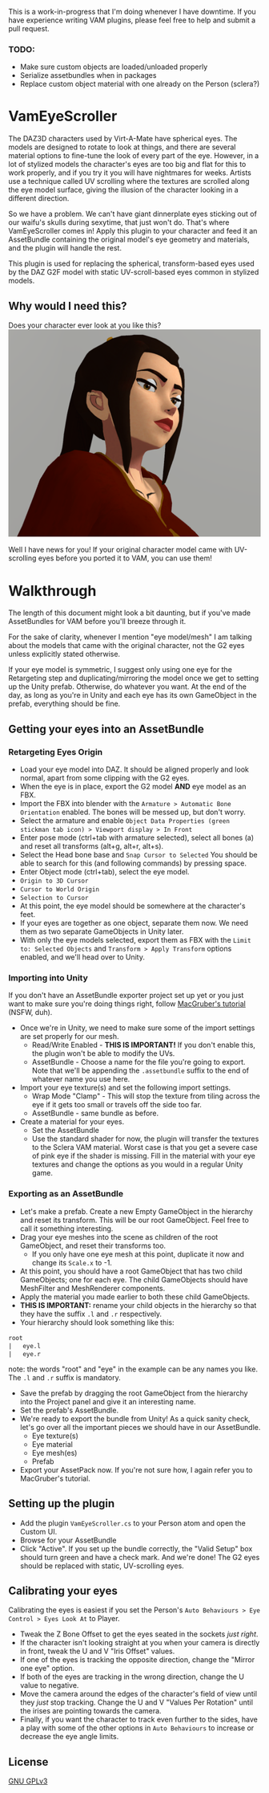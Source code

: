 This is a work-in-progress that I'm doing whenever I have downtime. If you have experience writing VAM plugins, please feel free to help and submit a pull request.

### TODO:

- Make sure custom objects are loaded/unloaded properly
- Serialize assetbundles when in packages
- Replace custom object material with one already on the Person (sclera?)

# VamEyeScroller

The DAZ3D characters used by Virt-A-Mate have spherical eyes. The models are designed to rotate to look at things, and there are several material options to fine-tune the look of every part of the eye. However, in a lot of stylized models the character's eyes are too big and flat for this to work properly, and if you try it you will have nightmares for weeks. Artists use a technique called UV scrolling where the textures are scrolled along the eye model surface, giving the illusion of the character looking in a different direction.  

So we have a problem. We can't have giant dinnerplate eyes sticking out of our waifu's skulls during sexytime, that just won't do. That's where VamEyeScroller comes in!
Apply this plugin to your character and feed it an AssetBundle containing the original model's eye geometry and materials, and the plugin will handle the rest.


This plugin is used for replacing the spherical, transform-based eyes used by the DAZ G2F
model with static UV-scroll-based eyes common in stylized models.

## Why would I need this?

Does your character ever look at you like this?
![A scene of nightmares](img/01-example.png)

Well I have news for you! If your original character model came with UV-scrolling eyes before you ported it to VAM, you can use them!

# Walkthrough

The length of this document might look a bit daunting, but if you've made AssetBundles for VAM before you'll breeze through it.

For the sake of clarity, whenever I mention "eye model/mesh" I am talking about the models that came with the original character, not the G2 eyes unless
explicitly stated otherwise.

If your eye model is symmetric, I suggest only using one eye for the Retargeting step and duplicating/mirroring the model once we get to setting up the Unity prefab.
Otherwise, do whatever you want. At the end of the day, as long as you're in Unity and each eye has its own GameObject in the prefab, everything should be fine.

## Getting your eyes into an AssetBundle

### Retargeting Eyes Origin

- Load your eye model into DAZ. It should be aligned properly and look normal, apart from some clipping with the G2 eyes.
- When the eye is in place, export the G2 model __AND__ eye model as an FBX.
- Import the FBX into blender with the `Armature > Automatic Bone Orientation` enabled. The bones will be messed up, but don't worry.
- Select the armature and enable `Object Data Properties (green stickman tab icon) > Viewport display > In Front`
- Enter pose mode (ctrl+tab with armature selected), select all bones (a) and reset all transforms (alt+g, alt+r, alt+s).
- Select the Head bone base and `Snap Cursor to Selected` You should be able to search for this (and following commands) by pressing space.
- Enter Object mode (ctrl+tab), select the eye model.
- `Origin to 3D Cursor`
- `Cursor to World Origin`
- `Selection to Cursor`
- At this point, the eye model should be somewhere at the character's feet.
- If your eyes are together as one object, separate them now. We need them as two separate GameObjects in Unity later.
- With only the eye models selected, export them as FBX with the `Limit to: Selected Objects` and `Transform > Apply Transform` options enabled, and we'll head over to Unity.

### Importing into Unity

 If you don't have an AssetBundle exporter project set up yet or you just want to make sure you're doing things right, 
 follow [MacGruber's tutorial](https://hub.virtamate.com/resources/unity-assetbundles-for-vam-1-xx.167/) (NSFW, duh).
 
- Once we're in Unity, we need to make sure some of the import settings are set properly for our mesh.
  - Read/Write Enabled - __THIS IS IMPORTANT!__ If you don't enable this, the plugin won't be able to modify the UVs.
  - AssetBundle - Choose a name for the file you're going to export. Note that we'll be appending the `.assetbundle` suffix to the end of whatever name you use here.
- Import your eye texture(s) and set the following import settings. 
  - Wrap Mode "Clamp" - This will stop the texture from tiling across the eye if it gets too small or travels off the side too far.
  - AssetBundle - same bundle as before.
- Create a material for your eyes.
  - Set the AssetBundle
  - Use the standard shader for now, the plugin will transfer the textures to the Sclera VAM material.
Worst case is that you get a severe case of pink eye if the shader is missing. Fill in the material with your eye textures and change the options as you would in a regular Unity game.

### Exporting as an AssetBundle

- Let's make a prefab. Create a new Empty GameObject in the hierarchy and reset its transform. This will be our root GameObject. Feel free to call it something interesting.
- Drag your eye meshes into the scene as children of the root GameObject, and reset their transforms too.
  - If you only have one eye mesh at this point, duplicate it now and change its `Scale.x` to -1.
- At this point, you should have a root GameObject that has two child GameObjects; one for each eye. The child GameObjects should have MeshFilter and MeshRenderer components.
- Apply the material you made earlier to both these child GameObjects.
- __THIS IS IMPORTANT:__ rename your child objects in the hierarchy so that they have the suffix `.l` and `.r` respectively.
- Your hierarchy should look something like this:
```
root
|   eye.l
|   eye.r
```
note: the words "root" and "eye" in the example can be any names you like. The `.l` and `.r` suffix is mandatory.
- Save the prefab by dragging the root GameObject from the hierarchy into the Project panel and give it an interesting name.
- Set the prefab's AssetBundle.
- We're ready to export the bundle from Unity! As a quick sanity check, let's go over all the important pieces we should have in our AssetBundle.
  - Eye texture(s)
  - Eye material
  - Eye mesh(es)
  - Prefab
- Export your AssetPack now. If you're not sure how, I again refer you to MacGruber's tutorial.

## Setting up the plugin

- Add the plugin `VamEyeScroller.cs` to your Person atom and open the Custom UI.
- Browse for your AssetBundle
- Click "Active". If you set up the bundle correctly, the "Valid Setup" box should turn green and have a check mark.
And we're done! The G2 eyes should be replaced with static, UV-scrolling eyes.

## Calibrating your eyes

Calibrating the eyes is easiest if you set the Person's `Auto Behaviours > Eye Control > Eyes Look At` to Player.
- Tweak the Z Bone Offset to get the eyes seated in the sockets _just right_.
- If the character isn't looking straight at you when your camera is directly in front, tweak the U and V "Iris Offset" values.
- If one of the eyes is tracking the opposite direction, change the "Mirror one eye" option.
- If both of the eyes are tracking in the wrong direction, change the U value to negative.
- Move the camera around the edges of the character's field of view until they _just_ stop tracking. Change the U and V "Values Per Rotation" until the irises are pointing towards the camera.
- Finally, if you want the character to track even further to the sides, have a play with some of the other options in `Auto Behaviours` to increase or decrease the eye angle limits.

## License

[GNU GPLv3](LICENSE.md)
